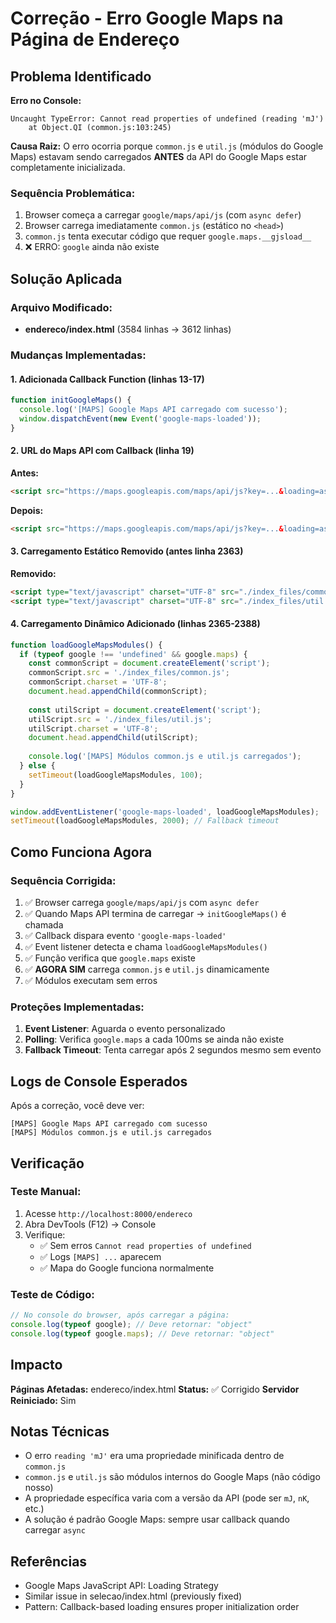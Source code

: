 # Correção - Erro Google Maps na Página de Endereço

## Problema Identificado

**Erro no Console:**
```
Uncaught TypeError: Cannot read properties of undefined (reading 'mJ')
    at Object.QI (common.js:103:245)
```

**Causa Raiz:**
O erro ocorria porque `common.js` e `util.js` (módulos do Google Maps) estavam sendo carregados **ANTES** da API do Google Maps estar completamente inicializada.

### Sequência Problemática:
1. Browser começa a carregar `google/maps/api/js` (com `async defer`)
2. Browser carrega imediatamente `common.js` (estático no `<head>`)
3. `common.js` tenta executar código que requer `google.maps.__gjsload__`
4. ❌ ERRO: `google` ainda não existe

## Solução Aplicada

### Arquivo Modificado:
- **endereco/index.html** (3584 linhas → 3612 linhas)

### Mudanças Implementadas:

#### 1. Adicionada Callback Function (linhas 13-17)
```javascript
function initGoogleMaps() {
  console.log('[MAPS] Google Maps API carregado com sucesso');
  window.dispatchEvent(new Event('google-maps-loaded'));
}
```

#### 2. URL do Maps API com Callback (linha 19)
**Antes:**
```html
<script src="https://maps.googleapis.com/maps/api/js?key=...&loading=async" async defer></script>
```

**Depois:**
```html
<script src="https://maps.googleapis.com/maps/api/js?key=...&loading=async&callback=initGoogleMaps" async defer></script>
```

#### 3. Carregamento Estático Removido (antes linha 2363)
**Removido:**
```html
<script type="text/javascript" charset="UTF-8" src="./index_files/common.js"></script>
<script type="text/javascript" charset="UTF-8" src="./index_files/util.js"></script>
```

#### 4. Carregamento Dinâmico Adicionado (linhas 2365-2388)
```javascript
function loadGoogleMapsModules() {
  if (typeof google !== 'undefined' && google.maps) {
    const commonScript = document.createElement('script');
    commonScript.src = './index_files/common.js';
    commonScript.charset = 'UTF-8';
    document.head.appendChild(commonScript);
    
    const utilScript = document.createElement('script');
    utilScript.src = './index_files/util.js';
    utilScript.charset = 'UTF-8';
    document.head.appendChild(utilScript);
    
    console.log('[MAPS] Módulos common.js e util.js carregados');
  } else {
    setTimeout(loadGoogleMapsModules, 100);
  }
}

window.addEventListener('google-maps-loaded', loadGoogleMapsModules);
setTimeout(loadGoogleMapsModules, 2000); // Fallback timeout
```

## Como Funciona Agora

### Sequência Corrigida:
1. ✅ Browser carrega `google/maps/api/js` com `async defer`
2. ✅ Quando Maps API termina de carregar → `initGoogleMaps()` é chamada
3. ✅ Callback dispara evento `'google-maps-loaded'`
4. ✅ Event listener detecta e chama `loadGoogleMapsModules()`
5. ✅ Função verifica que `google.maps` existe
6. ✅ **AGORA SIM** carrega `common.js` e `util.js` dinamicamente
7. ✅ Módulos executam sem erros

### Proteções Implementadas:

1. **Event Listener**: Aguarda o evento personalizado
2. **Polling**: Verifica `google.maps` a cada 100ms se ainda não existe
3. **Fallback Timeout**: Tenta carregar após 2 segundos mesmo sem evento

## Logs de Console Esperados

Após a correção, você deve ver:
```
[MAPS] Google Maps API carregado com sucesso
[MAPS] Módulos common.js e util.js carregados
```

## Verificação

### Teste Manual:
1. Acesse `http://localhost:8000/endereco`
2. Abra DevTools (F12) → Console
3. Verifique:
   - ✅ Sem erros `Cannot read properties of undefined`
   - ✅ Logs `[MAPS] ...` aparecem
   - ✅ Mapa do Google funciona normalmente

### Teste de Código:
```javascript
// No console do browser, após carregar a página:
console.log(typeof google); // Deve retornar: "object"
console.log(typeof google.maps); // Deve retornar: "object"
```

## Impacto

**Páginas Afetadas:** endereco/index.html
**Status:** ✅ Corrigido
**Servidor Reiniciado:** Sim

## Notas Técnicas

- O erro `reading 'mJ'` era uma propriedade minificada dentro de `common.js`
- `common.js` e `util.js` são módulos internos do Google Maps (não código nosso)
- A propriedade específica varia com a versão da API (pode ser `mJ`, `nK`, etc.)
- A solução é padrão Google Maps: sempre usar callback quando carregar `async`

## Referências

- Google Maps JavaScript API: Loading Strategy
- Similar issue in selecao/index.html (previously fixed)
- Pattern: Callback-based loading ensures proper initialization order
